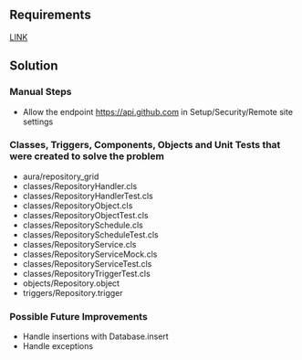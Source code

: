 ## Requirements

[LINK](Exercise.md)

## Solution

### Manual Steps

* Allow the endpoint https://api.github.com in Setup/Security/Remote site settings

### Classes, Triggers, Components, Objects and Unit Tests that were created to solve the problem

* aura/repository_grid
* classes/RepositoryHandler.cls
* classes/RepositoryHandlerTest.cls
* classes/RepositoryObject.cls
* classes/RepositoryObjectTest.cls
* classes/RepositorySchedule.cls
* classes/RepositoryScheduleTest.cls
* classes/RepositoryService.cls
* classes/RepositoryServiceMock.cls
* classes/RepositoryServiceTest.cls
* classes/RepositoryTriggerTest.cls
* objects/Repository.object
* triggers/Repository.trigger

### Possible Future Improvements

* Handle insertions with Database.insert
* Handle exceptions
